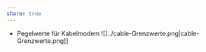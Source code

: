 ```yaml
---
share: true
---
```

- Pegelwerte für Kabelmodem
  ![[../cable-Grenzwerte.png|cable-Grenzwerte.png]]
